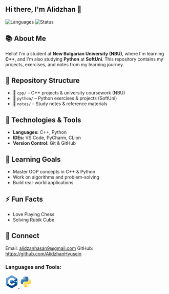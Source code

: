 ## Hi there, I'm Alidzhan :wave:

![Languages](https://img.shields.io/badge/C++-Python-blue)
![Status](https://img.shields.io/badge/learning-in_progress-green)

## :books: About Me

Hello! I'm a student at **New Bulgarian University (NBU)**, where I'm learning **C++**, and I'm also studying **Python** at **SoftUni**. This repository contains my projects, exercises, and notes from my learning journey.

## :pushpin: Repository Structure

- :open_file_folder: `cpp/` – C++ projects & university coursework (NBU)  
- :open_file_folder: `python/` – Python exercises & projects (SoftUni)  
- :open_file_folder: `notes/` – Study notes & reference materials  

## :rocket: Technologies & Tools

- **Languages:** C++, Python  
- **IDEs:** VS Code, PyCharm, CLion  
- **Version Control:** Git & GitHub  

## :dart: Learning Goals

- Master OOP concepts in C++ & Python  
- Work on algorithms and problem-solving  
- Build real-world applications

## :zap: Fun Facts
- Love Playing Chess
- Solving Rubik Cube

## :handshake: Connect

Email: alidzanhasan9@gmail.com
GitHub: https://github.com/AlidzhanHyusein

<h3 align="left">Languages and Tools:</h3>
<p align="left"> <a href="https://www.w3schools.com/cpp/" target="_blank" rel="noreferrer"> <img src="https://raw.githubusercontent.com/devicons/devicon/master/icons/cplusplus/cplusplus-original.svg" alt="cplusplus" width="40" height="40"/> </a> <a href="https://www.python.org" target="_blank" rel="noreferrer"> <img src="https://raw.githubusercontent.com/devicons/devicon/master/icons/python/python-original.svg" alt="python" width="40" height="40"/> </a> </p>

